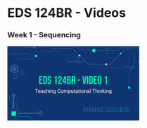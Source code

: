 # EDS 124BR - Videos

### Week 1 - Sequencing
<a href="https://youtu.be/qQUIAXceEC8" target="_blank">
  <img width="300" src="https://github.com/kevinlee-2000/EDS-124BR---Teaching-Computational-Thinking/blob/main/thumbnails/video1.png"> 
</a>

              
